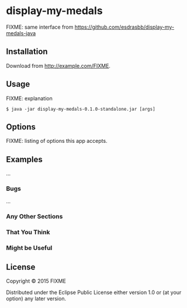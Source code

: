 # display-my-medals

FIXME: same interface from https://github.com/esdrasbb/display-my-medals-java

## Installation

Download from http://example.com/FIXME.

## Usage

FIXME: explanation

    $ java -jar display-my-medals-0.1.0-standalone.jar [args]

## Options

FIXME: listing of options this app accepts.

## Examples

...

### Bugs

...

### Any Other Sections
### That You Think
### Might be Useful

## License

Copyright © 2015 FIXME

Distributed under the Eclipse Public License either version 1.0 or (at
your option) any later version.
